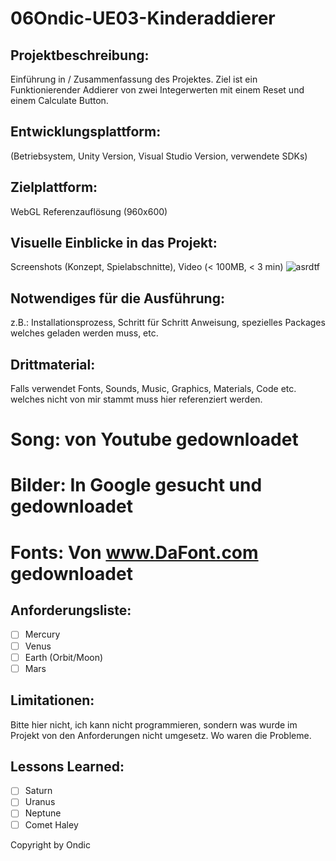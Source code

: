 # 06Ondic-UE03-Kinderaddierer

## Projektbeschreibung:
Einführung in / Zusammenfassung des Projektes.
Ziel ist ein Funktionierender Addierer von zwei Integerwerten mit einem Reset und einem Calculate Button.

## Entwicklungsplattform:
(Betriebsystem, Unity Version, Visual Studio Version, verwendete SDKs)

## Zielplattform:
WebGL Referenzauflösung (960x600)

## Visuelle Einblicke in das Projekt:
Screenshots (Konzept, Spielabschnitte), Video (< 100MB, < 3 min)
![asrdtf](https://user-images.githubusercontent.com/91017666/145090651-c0a247fd-132b-4499-8f9c-0cc4ccb7a2d0.JPG)

## Notwendiges für die Ausführung:
z.B.: Installationsprozess, Schritt für Schritt Anweisung, spezielles Packages welches geladen werden muss, etc.

## Drittmaterial:
Falls verwendet Fonts, Sounds, Music, Graphics, Materials, Code etc. welches nicht von mir stammt muss hier referenziert werden.
 # Song: von Youtube gedownloadet
 # Bilder: In Google gesucht und gedownloadet
 # Fonts: Von www.DaFont.com gedownloadet
## Anforderungsliste:
 - [ ] Mercury
 - [ ] Venus
 - [ ] Earth (Orbit/Moon)
 - [ ] Mars
 
## Limitationen:
Bitte hier nicht, ich kann nicht programmieren, sondern was wurde im Projekt von den Anforderungen nicht umgesetz. Wo waren die Probleme.

## Lessons Learned:
 - [ ] Saturn
 - [ ] Uranus
 - [ ] Neptune
 - [ ] Comet Haley
 
Copyright by Ondic
